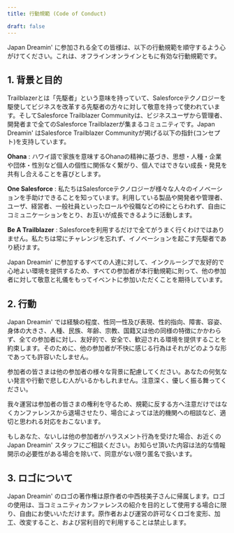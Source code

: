 ```yaml
---
title: 行動規範 (Code of Conduct)

draft: false
---
```


Japan Dreamin' に参加される全ての皆様は、以下の行動規範を順守するよう心がけてください。これは、オフラインオンラインともに有効な行動規範です。

## 1. 背景と目的

Trailblazerとは「先駆者」という意味を持っていて、Salesforceテクノロジーを駆使してビジネスを改革する先駆者の方々に対して敬意を持って使われています。そしてSalesforce Trailblazer Communityは、ビジネスユーザから管理者、開発者まで全てのSalesforce Trailblazerが集まるコミュニティです。Japan Dreamin' はSalesforce Trailblazer Communityが掲げる以下の指針(コンセプト)を支持しています。

**Ohana** : ハワイ語で家族を意味するOhanaの精神に基づき、思想・人種・企業や団体・性別など個人の個性に関係なく繋がり、個人ではできない成長・発見を共有し合えることを喜びとします。

**One Salesforce** : 私たちはSalesforceテクノロジーが様々な人々のイノベーションを手助けできることを知っています。利用している製品や開発者や管理者、ユーザ、経営者、一般社員といったロールや役職などの枠にとらわれず、自由にコミュニケーションをとり、お互いが成長できるように活動します。

**Be A Trailblazer** : Salesforceを利用するだけで全てがうまく行くわけではありません。私たちは常にチャレンジを忘れず、イノベーションを起こす先駆者であり続けます。

Japan Dreamin' に参加するすべての人達に対して、インクルーシブで友好的で心地よい環境を提供するため、すべての参加者が本行動規範に則って、他の参加者に対して敬意と礼儀をもってイベントに参加いただくことを期待しています。

## 2. 行動
Japan Dreamin' では経験の程度、性同一性及び表現、性的指向、障害、容姿、身体の大きさ、人種、民族、年齢、宗教、国籍又は他の同様の特徴にかかわらず、全ての参加者に対し、友好的で、安全で、歓迎される環境を提供することを約束します。そのために、他の参加者が不快に感じる行為はそれがどのような形であっても許容いたしません。

参加者の皆さまは他の参加者の様々な背景に配慮してください。あなたの何気ない発言や行動で悲しむ人がいるかもしれません。注意深く、優しく振る舞ってください。

我々運営は参加者の皆さまの権利を守るため、規範に反する方へ注意だけではなくカンファレンスから退場させたり、場合によっては法的機関への相談など、適切と思われる対応をおこないます。

もしあなた、ないしは他の参加者がハラスメント行為を受けた場合、お近くの Japan Dreamin' スタッフにご相談ください。お知らせ頂いた内容は法的な情報開示の必要性がある場合を除いて、同意がない限り匿名で扱います。

## 3. ロゴについて

Japan Dreamin' のロゴの著作権は原作者の中西枝美子さんに帰属します。ロゴの使用は、当コミュニティカンファレンスの紹介を目的として使用する場合に限り、自由にお使いいただけます。原作者および運営の許可なくロゴを変形、加工、改変すること、および営利目的で利用することは禁止します。